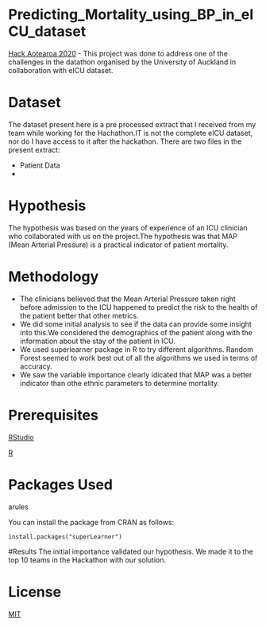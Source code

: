 # Predicting_Mortality_using_BP_in_eICU_dataset
[Hack Aotearoa 2020](http://hackaotearoa.co.nz/) - This project was done to address one of the challenges in the datathon organised by the University of Auckland in collaboration with eICU dataset.

# Dataset
The dataset present here is a pre processed extract that I received from my team while working for the Hachathon.IT is not the complete eICU dataset, nor do I have access to it after the hackathon.
There are two files in the present extract:
* Patient Data
* 

# Hypothesis
The hypothesis was based on the years of experience of an ICU clinician who collaborated with us on the project.The hypothesis was that MAP (Mean Arterial Pressure) is a practical indicator of patient mortality. 

# Methodology
* The clinicians believed that the Mean Arterial Pressure taken right before admission to the ICU happened to predict the risk to the health of the patient better that other metrics.
* We did some initial analysis to see if the data can provide some insight into this.We considered the demographics of the patient along with the information about the stay of the patient in ICU.
* We used superlearner package in R to try different algorithms. Random Forest seemed to work best out of all the algorithms we used in terms of accuracy.
* We saw the variable importance clearly idicated that MAP was a better indicator than othe ethnic parameters to determine mortality.


# Prerequisites
[RStudio](https://rstudio.com/)

[R](https://www.r-project.org/)

# Packages Used

arules

You can install the package  from CRAN as follows:

`install.packages("superLearner")`

#Results
The initial importance validated our hypothesis.
We made it to the top 10 teams in the Hackathon with our solution.

# License
[MIT](https://choosealicense.com/licenses/mit/#suggest-this-license)


